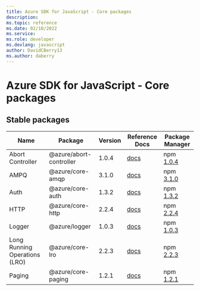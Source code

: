 ```yaml
---
title: Azure SDK for JavaScript - Core packages
description: 
ms.topic: reference
ms.date: 02/10/2022
ms.service: 
ms.role: developer
ms.devlang: javascript
author: DavidCBerry13
ms.author: daberry
---
```


# Azure SDK for JavaScript - Core packages

## Stable packages

| Name                  | Package              | Version          | Reference Docs         | Package Manager                |
|-----------------------|----------------------|------------------|------------------------|--------------------------------|
| Abort Controller | @azure/abort-controller | 1.0.4 | [docs](/azure/javascript/sdk/sdk-demo2/core/azure-abort-controller/stable)  | npm [1.0.4](https://www.npmjs.com/package/%40azure%2Fabort-controller) |
| AMPQ | @azure/core-amqp | 3.1.0 | [docs](/azure/javascript/sdk/sdk-demo2/core/azure-core-amqp/stable)  | npm [3.1.0](https://www.npmjs.com/package/%40azure%2Fcore-amqp) |
| Auth | @azure/core-auth | 1.3.2 | [docs](/azure/javascript/sdk/sdk-demo2/core/azure-core-auth/stable)  | npm [1.3.2](https://www.npmjs.com/package/%40azure%2Fcore-auth) |
| HTTP | @azure/core-http | 2.2.4 | [docs](/azure/javascript/sdk/sdk-demo2/core/azure-core-http/stable)  | npm [2.2.4](https://www.npmjs.com/package/%40azure%2Fcore-http) |
| Logger | @azure/logger | 1.0.3 | [docs](/azure/javascript/sdk/sdk-demo2/core/azure-logger/stable)  | npm [1.0.3](https://www.npmjs.com/package/%40azure%2Flogger) |
| Long Running Operations (LRO) | @azure/core-lro | 2.2.3 | [docs](/azure/javascript/sdk/sdk-demo2/core/azure-core-lro/stable)  | npm [2.2.3](https://www.npmjs.com/package/%40azure%2Fcore-lro) |
| Paging | @azure/core-paging | 1.2.1 | [docs](/azure/javascript/sdk/sdk-demo2/core/azure-core-paging/stable)  | npm [1.2.1](https://www.npmjs.com/package/%40azure%2Fcore-paging) |
 

 


 
